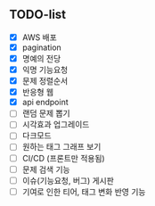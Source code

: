 ## TODO-list

- [X] AWS 배포
- [X] pagination
- [X] 명예의 전당
- [X] 익명 기능요청
- [X] 문제 정렬순서
- [X] 반응형 웹
- [X] api endpoint
- [ ] 랜덤 문제 뽑기
- [ ] 시각효과 업그레이드
- [ ] 다크모드
- [ ] 원하는 태그 그래프 보기
- [ ] CI/CD (프론트만 적용됨)
- [ ] 문제 검색 기능
- [ ] 이슈(기능요청, 버그) 게시판
- [ ] 기여로 인한 티어, 태그 변화 반영 기능
